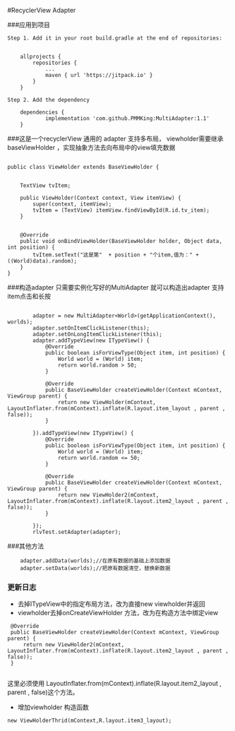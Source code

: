 #RecyclerView Adapter 

###应用到项目

````
Step 1. Add it in your root build.gradle at the end of repositories:

	
	allprojects {
		repositories {
			...
			maven { url 'https://jitpack.io' }
		}
	}
	
Step 2. Add the dependency

	dependencies {
	        implementation 'com.github.PMMKing:MultiAdapter:1.1'
	}
````

###这是一个recyclerView 通用的 adapter 支持多布局，
viewholder需要继承baseViewHolder ，实现抽象方法去向布局中的view填充数据

```

public class ViewHolder extends BaseViewHolder {


    TextView tvItem;

    public ViewHolder(Context context, View itemView) {
        super(context, itemView);
        tvItem = (TextView) itemView.findViewById(R.id.tv_item);
    }


    @Override
    public void onBindViewHolder(BaseViewHolder holder, Object data, int position) {
        tvItem.setText("这是第"  + position + "个item,值为：" + ((World)data).random);
    }
}
```

###构造adapter
只需要实例化写好的MultiAdapter 就可以构造出adapter
支持 item点击和长按

```

 		adapter = new MultiAdapter<World>(getApplicationContext(), worlds);
        adapter.setOnItemClickListener(this);
        adapter.setOnLongItemClickListener(this);
        adapter.addTypeView(new ITypeView() {
            @Override
            public boolean isForViewType(Object item, int position) {
                World world = (World) item;
                return world.random > 50;
            }

            @Override
            public BaseViewHolder createViewHolder(Context mContext, ViewGroup parent) {
                return new ViewHolder(mContext, LayoutInflater.from(mContext).inflate(R.layout.item_layout , parent , false));
            }

        }).addTypeView(new ITypeView() {
            @Override
            public boolean isForViewType(Object item, int position) {
                World world = (World) item;
                return world.random <= 50;
            }

            @Override
            public BaseViewHolder createViewHolder(Context mContext, ViewGroup parent) {
                return new ViewHolder2(mContext, LayoutInflater.from(mContext).inflate(R.layout.item2_layout , parent , false));
            }

        });
        rlvTest.setAdapter(adapter);

```
###其他方法

```
	adapter.addData(worlds);//在原有数据的基础上添加数据
    adapter.setData(worlds);//把原有数据清空，替换新数据
```

### 更新日志
- 去掉ITypeView中的指定布局方法，改为直接new viewholder并返回
- viewholder去掉onCreateViewHolder 方法，改为在构造方法中绑定view

```
 @Override
 public BaseViewHolder createViewHolder(Context mContext, ViewGroup parent) {
     return new ViewHolder2(mContext, LayoutInflater.from(mContext).inflate(R.layout.item2_layout , parent , false));
 }
            
```

这里必须使用 LayoutInflater.from(mContext).inflate(R.layout.item2_layout , parent , false)这个方法。

- 增加viewholder 构造函数

```
new ViewHolderThrid(mContext,R.layout.item3_layout);
```

